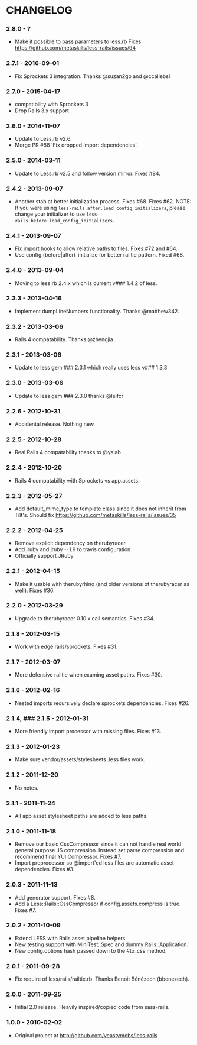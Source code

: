 # CHANGELOG

### 2.8.0 - ?

* Make it possible to pass parameters to less.rb
  Fixes https://github.com/metaskills/less-rails/issues/94

### 2.7.1 - 2016-09-01

* Fix Sprockets 3 integration. Thanks @suzan2go and @ccallebs!

### 2.7.0 - 2015-04-17

* compatibility with Sprockets 3
* Drop Rails 3.x support

### 2.6.0 - 2014-11-07

* Update to Less.rb v2.6.
* Merge PR #88 'Fix dropped import dependencies'.

### 2.5.0 - 2014-03-11

* Update to Less.rb v2.5 and follow version mirror. Fixes #84.


### 2.4.2 - 2013-09-07

* Another stab at better initialization process. Fixes #68. Fixes #62.
  NOTE: If you were using `less-rails.after.load_config_initializers`, please
  change your initializer to use `less-rails.before.load_config_initializers`.

### 2.4.1 - 2013-09-07

* Fix import hooks to allow relative paths to files. Fixes #72 and #64.
* Use config.(before|after)_initialize for better railtie pattern. Fixed #68.

### 2.4.0 - 2013-09-04

* Moving to less.rb 2.4.x which is current v### 1.4.2 of less.

### 2.3.3 - 2013-04-16

* Implement dumpLineNumbers functionality. Thanks @matthew342.

### 2.3.2 - 2013-03-06

* Rails 4 compatability. Thanks @zhengjia.

### 2.3.1 - 2013-03-06

* Update to less gem ### 2.3.1 which really uses less v### 1.3.3

### 2.3.0 - 2013-03-06

* Update to less gem ### 2.3.0 thanks @leifcr

### 2.2.6 - 2012-10-31

* Accidental release. Nothing new.

### 2.2.5 - 2012-10-28

* Real Rails 4 compatability thanks to @yalab

### 2.2.4 - 2012-10-20

* Rails 4 compatability with Sprockets vs app.assets.

### 2.2.3 - 2012-05-27

* Add default_mime_type to template class since it does not inherit from Tilt's.
  Should fix https://github.com/metaskills/less-rails/issues/35

### 2.2.2 - 2012-04-25

* Remove explicit dependency on therubyracer
* Add jruby and jruby --1.9 to travis configuration
* Officially support JRuby

### 2.2.1 - 2012-04-15

* Make it usable with therubyrhino (and older versions of therubyracer as well). Fixes #36.

### 2.2.0 - 2012-03-29

* Upgrade to therubyracer 0.10.x call semantics. Fixes #34.

### 2.1.8 - 2012-03-15

* Work with edge rails/sprockets. Fixes #31.

### 2.1.7 - 2012-03-07

* More defensive railtie when examing asset paths. Fixes #30.

### 2.1.6 - 2012-02-16

* Nested imports recursively declare sprockets dependencies. Fixes #26.

### 2.1.4, ### 2.1.5 - 2012-01-31

* More friendly import processor with missing files. Fixes #13.

### 2.1.3 - 2012-01-23

* Make sure vendor/assets/stylesheets .less files work.

### 2.1.2 - 2011-12-20

* No notes.

### 2.1.1 - 2011-11-24

* All app asset stylesheet paths are added to less paths.

### 2.1.0 - 2011-11-18

* Remove our basic CssCompressor since it can not handle real world general purpose JS
  compression. Instead set parse compression and recommend final YUI Compressor. Fixes #7.
* Import preprocessor so @import'ed less files are automatic asset dependencies. Fixes #3.

### 2.0.3 - 2011-11-13

* Add generator support. Fixes #8.
* Add a Less::Rails::CssCompressor if config.assets.compress is true. Fixes #7.

### 2.0.2 - 2011-10-09

* Extend LESS with Rails asset pipeline helpers.
* New testing support with MiniTest::Spec and dummy Rails::Application.
* New config.options hash passed down to the #to_css method.

### 2.0.1 - 2011-09-28

* Fix require of less/rails/railtie.rb. Thanks Benoit Bénézech (bbenezech).

### 2.0.0 - 2011-09-25

* Initial 2.0 release. Heavily inspired/copied code from sass-rails.

### 1.0.0 - 2010-02-02

* Original project at http://github.com/yeastymobs/less-rails
